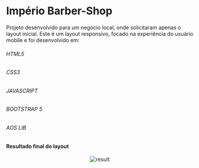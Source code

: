 # Império Barber-Shop
Projeto desenvolvido para um negócio local, onde solicitaram apenas o layout inicial. Este é um layout responsivo, focado na experiência do usuário mobile e foi desenvolvido em:

###### HTML5
###### CSS3
###### JAVASCRIPT
###### BOOTSTRAP 5
###### AOS LIB

#### Resultado final do layout

<p align="center">
    <img src="https://i.imgur.com/FHpVuHz.png" alt="result">
</p>